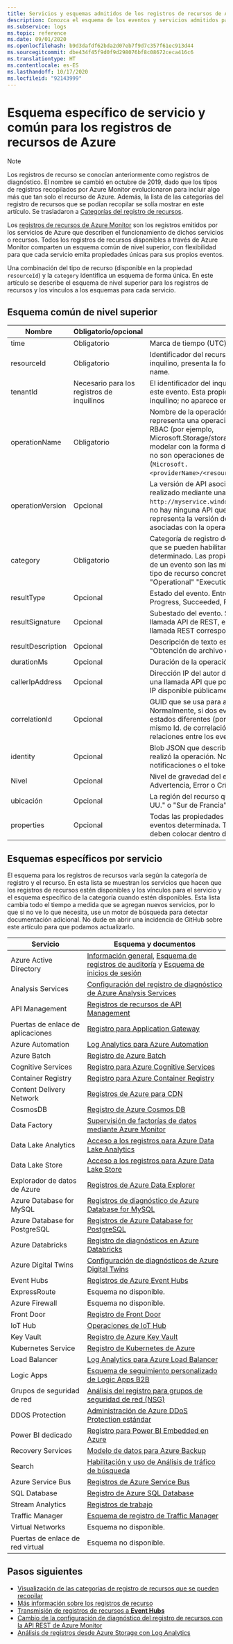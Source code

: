 ```yaml
---
title: Servicios y esquemas admitidos de los registros de recursos de Azure
description: Conozca el esquema de los eventos y servicios admitidos para los registros de recurso de Azure.
ms.subservice: logs
ms.topic: reference
ms.date: 09/01/2020
ms.openlocfilehash: b9d3dafdf62bda2d07eb7f9d7c357f61ec913d44
ms.sourcegitcommit: dbe434f45f9d0f9d298076bf8c08672ceca416c6
ms.translationtype: HT
ms.contentlocale: es-ES
ms.lasthandoff: 10/17/2020
ms.locfileid: "92143999"
---
```

# <a name="common-and-service-specific-schema-for-azure-resource-logs"></a>Esquema específico de servicio y común para los registros de recursos de Azure

> [!NOTE]
> Los registros de recurso se conocían anteriormente como registros de diagnóstico. El nombre se cambió en octubre de 2019, dado que los tipos de registros recopilados por Azure Monitor evolucionaron para incluir algo más que tan solo el recurso de Azure. Además, la lista de las categorías del registro de recursos que se podían recopilar se solía mostrar en este artículo. Se trasladaron a [Categorías del registro de recursos](resource-logs-categories.md). 

Los [registros de recursos de Azure Monitor](./platform-logs-overview.md) son los registros emitidos por los servicios de Azure que describen el funcionamiento de dichos servicios o recursos. Todos los registros de recursos disponibles a través de Azure Monitor comparten un esquema común de nivel superior, con flexibilidad para que cada servicio emita propiedades únicas para sus propios eventos.

Una combinación del tipo de recurso (disponible en la propiedad `resourceId`) y la `category` identifica un esquema de forma única. En este artículo se describe el esquema de nivel superior para los registros de recursos y los vínculos a los esquemas para cada servicio.


## <a name="top-level-common-schema"></a>Esquema común de nivel superior

| Nombre | Obligatorio/opcional | Descripción |
|---|---|---|
| time | Obligatorio | Marca de tiempo (UTC) del evento. |
| resourceId | Obligatorio | Identificador del recurso que ha emitido el evento. Para los servicios de inquilino, presenta la forma /tenants/tenant-id/providers/provider-name. |
| tenantId | Necesario para los registros de inquilinos | El identificador del inquilino de Active Directory al que está asociado este evento. Esta propiedad solo se usa para los registros de nivel de inquilino; no aparece en los registros de nivel de recurso. |
| operationName | Obligatorio | Nombre de la operación representada por este evento. Si el evento representa una operación RBAC, este es el nombre de la operación RBAC (por ejemplo, Microsoft.Storage/storageAccounts/blobServices/blobs/Read). Se suele modelar con la forma de una operación de Resource Manager, incluso si no son operaciones de Resource Manager documentadas reales (`Microsoft.<providerName>/<resourceType>/<subtype>/<Write/Read/Delete/Action>`) |
| operationVersion | Opcional | La versión de API asociada con la operación, si operationName se ha realizado mediante una API (por ejemplo, `http://myservice.windowsazure.net/object?api-version=2016-06-01`). Si no hay ninguna API que se corresponde con esta operación, la versión representa la versión de esa operación en caso de que las propiedades asociadas con la operación cambien en el futuro. |
| category | Obligatorio | Categoría de registro del evento. La categoría es la granularidad con la que se pueden habilitar o deshabilitar los registros en un recurso determinado. Las propiedades que aparecen en el blob de propiedades de un evento son las mismas dentro de una categoría de registro y un tipo de recurso concretos. Las categorías de registro típicas son "Audit", "Operational" "Execution" y "Request". |
| resultType | Opcional | Estado del evento. Entre los valores habituales, se incluyen Started, In Progress, Succeeded, Failed, Active y Resolved. |
| resultSignature | Opcional | Subestado del evento. Si esta operación se corresponde con una llamada API de REST, este campo es el código de estado HTTP de la llamada REST correspondiente. |
| resultDescription | Opcional | Descripción de texto estático de esta operación, por ejemplo, "Obtención de archivo de almacenamiento". |
| durationMs | Opcional | Duración de la operación en milisegundos. |
| callerIpAddress | Opcional | Dirección IP del autor de la llamada, si la operación se corresponde con una llamada API que podría proceder de una entidad con una dirección IP disponible públicamente. |
| correlationId | Opcional | GUID que se usa para agrupar un conjunto de eventos relacionados. Normalmente, si dos eventos tienen el mismo operationName pero dos estados diferentes (por ejemplo, "Iniciado" y "Correcto"), comparten el mismo Id. de correlación. Esto también puede representar otras relaciones entre los eventos. |
| identity | Opcional | Blob JSON que describe la identidad del usuario o la aplicación que realizó la operación. Normalmente esto incluye la autorización y las notificaciones o el token JWT de Active Directory. |
| Nivel | Opcional | Nivel de gravedad del evento. Debe ser uno de entre Informativo, Advertencia, Error o Crítico. |
| ubicación | Opcional | La región del recurso que emite el evento, por ejemplo, "Este de EE. UU." o "Sur de Francia" |
| properties | Opcional | Todas las propiedades extendidas relacionadas con esta categoría de eventos determinada. Todas las propiedades personalizadas o únicas se deben colocar dentro de esta "Parte B" del esquema. |

## <a name="service-specific-schemas"></a>Esquemas específicos por servicio

El esquema para los registros de recursos varía según la categoría de registro y el recurso. En esta lista se muestran los servicios que hacen que los registros de recursos estén disponibles y los vínculos para el servicio y el esquema específico de la categoría cuando estén disponibles. Esta lista cambia todo el tiempo a medida que se agregan nuevos servicios, por lo que si no ve lo que necesita, use un motor de búsqueda para detectar documentación adicional. No dude en abrir una incidencia de GitHub sobre este artículo para que podamos actualizarlo.

| Servicio | Esquema y documentos |
| --- | --- |
| Azure Active Directory | [Información general](../../active-directory/reports-monitoring/concept-activity-logs-azure-monitor.md), [Esquema de registros de auditoría](../../active-directory/reports-monitoring/reference-azure-monitor-audit-log-schema.md) y [Esquema de inicios de sesión](../../active-directory/reports-monitoring/reference-azure-monitor-sign-ins-log-schema.md) |
| Analysis Services | [Configuración del registro de diagnóstico de Azure Analysis Services](../../analysis-services/analysis-services-logging.md) |
| API Management | [Registros de recursos de API Management](../../api-management/api-management-howto-use-azure-monitor.md#resource-logs) |
| Puertas de enlace de aplicaciones |[Registro para Application Gateway](../../application-gateway/application-gateway-diagnostics.md) |
| Azure Automation |[Log Analytics para Azure Automation](../../automation/automation-manage-send-joblogs-log-analytics.md) |
| Azure Batch |[Registro de Azure Batch](../../batch/batch-diagnostics.md) |
| Cognitive Services | [Registro para Azure Cognitive Services](../../cognitive-services/diagnostic-logging.md) |
| Container Registry | [Registro para Azure Container Registry](../../container-registry/container-registry-diagnostics-audit-logs.md) |
| Content Delivery Network | [Registros de Azure para CDN](../../cdn/cdn-azure-diagnostic-logs.md) |
| CosmosDB | [Registro de Azure Cosmos DB](../../cosmos-db/monitor-cosmos-db.md) |
| Data Factory | [Supervisión de factorías de datos mediante Azure Monitor](../../data-factory/monitor-using-azure-monitor.md) |
| Data Lake Analytics |[Acceso a los registros para Azure Data Lake Analytics](../../data-lake-analytics/data-lake-analytics-diagnostic-logs.md) |
| Data Lake Store |[Acceso a los registros para Azure Data Lake Store](../../data-lake-store/data-lake-store-diagnostic-logs.md) |
| Explorador de datos de Azure | [Registros de Azure Data Explorer](/azure/data-explorer/using-diagnostic-logs) |
| Azure Database for MySQL | [Registros de diagnóstico de Azure Database for MySQL](../../mysql/concepts-server-logs.md#diagnostic-logs) |
| Azure Database for PostgreSQL | [Registros de Azure Database for PostgreSQL](../../postgresql/concepts-server-logs.md#resource-logs) |
| Azure Databricks | [Registro de diagnósticos en Azure Databricks](/azure/databricks/administration-guide/account-settings/azure-diagnostic-logs) |
| Azure Digital Twins | [Configuración de diagnósticos de Azure Digital Twins](../../digital-twins/troubleshoot-diagnostics.md#log-schemas)
| Event Hubs |[Registros de Azure Event Hubs](../../event-hubs/event-hubs-diagnostic-logs.md) |
| ExpressRoute | Esquema no disponible. |
| Azure Firewall | Esquema no disponible. |
| Front Door | [Registro de Front Door](../../frontdoor/front-door-diagnostics.md) |
| IoT Hub | [Operaciones de IoT Hub](../../iot-hub/iot-hub-monitor-resource-health.md#use-azure-monitor) |
| Key Vault |[Registro de Azure Key Vault](../../key-vault/general/logging.md) |
| Kubernetes Service |[Registro de Kubernetes de Azure](../../aks/view-master-logs.md#log-event-schema) |
| Load Balancer |[Log Analytics para Azure Load Balancer](../../load-balancer/load-balancer-monitor-log.md) |
| Logic Apps |[Esquema de seguimiento personalizado de Logic Apps B2B](../../logic-apps/logic-apps-track-integration-account-custom-tracking-schema.md) |
| Grupos de seguridad de red |[Análisis del registro para grupos de seguridad de red (NSG)](../../virtual-network/virtual-network-nsg-manage-log.md) |
| DDOS Protection | [Administración de Azure DDoS Protection estándar](../../virtual-network/manage-ddos-protection.md) |
| Power BI dedicado | [Registro para Power BI Embedded en Azure](/power-bi/developer/azure-pbie-diag-logs) |
| Recovery Services | [Modelo de datos para Azure Backup](../../backup/backup-azure-reports-data-model.md)|
| Search |[Habilitación y uso de Análisis de tráfico de búsqueda](../../search/search-traffic-analytics.md) |
| Azure Service Bus |[Registros de Azure Service Bus](../../service-bus-messaging/service-bus-diagnostic-logs.md) |
| SQL Database | [Registro de Azure SQL Database](../../azure-sql/database/metrics-diagnostic-telemetry-logging-streaming-export-configure.md) |
| Stream Analytics |[Registros de trabajo](../../stream-analytics/stream-analytics-job-diagnostic-logs.md) |
| Traffic Manager | [Esquema de registro de Traffic Manager](../../traffic-manager/traffic-manager-diagnostic-logs.md) |
| Virtual Networks | Esquema no disponible. |
| Puertas de enlace de red virtual | Esquema no disponible. |



## <a name="next-steps"></a>Pasos siguientes

* [Visualización de las categorías de registro de recursos que se pueden recopilar](resource-logs-categories.md)
* [Más información sobre los registros de recurso](./platform-logs-overview.md)
* [Transmisión de registros de recursos a **Event Hubs**](./resource-logs.md#send-to-azure-event-hubs)
* [Cambio de la configuración de diagnóstico del registro de recursos con la API REST de Azure Monitor](/rest/api/monitor/diagnosticsettings)
* [Análisis de registros desde Azure Storage con Log Analytics](./resource-logs.md#send-to-log-analytics-workspace)